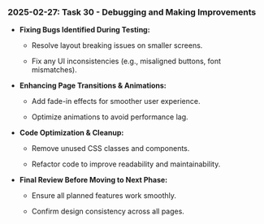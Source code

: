 ### 2025-02-27: Task 30 - Debugging and Making Improvements

* **Fixing Bugs Identified During Testing:**

    * Resolve layout breaking issues on smaller screens.

    * Fix any UI inconsistencies (e.g., misaligned buttons, font mismatches).

* **Enhancing Page Transitions & Animations:**

    * Add fade-in effects for smoother user experience.

    * Optimize animations to avoid performance lag.

* **Code Optimization & Cleanup:**

    * Remove unused CSS classes and components.

    * Refactor code to improve readability and maintainability.

* **Final Review Before Moving to Next Phase:**

    * Ensure all planned features work smoothly.

    * Confirm design consistency across all pages.

